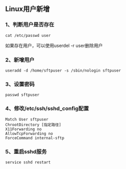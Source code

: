 ## Linux用户新增

### 1、判断用户是否存在

```shell
cat /etc/passwd user
```

如果存在用户，可以使用userdel -r user删除用户

### 2、新增用户

```shell
useradd -d /home/sftpuser -s /sbin/nologin sftpuser
```

### 3、设置密码

```shell
passwd sftpuser
```

### 4、修改/etc/ssh/sshd_config配置

```shell
Match User sftpuser
ChrootDirectory [指定路径]
X11Forwarding no
AllowTcpForwarding no
ForceCommand internal-sftp
```

### 5、重启sshd服务

```shell
service sshd restart
```

